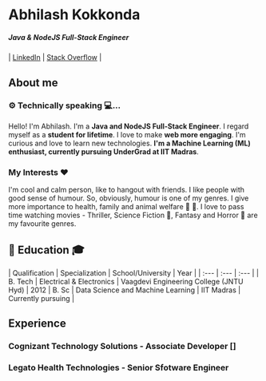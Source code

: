 # Abhilash Kokkonda
##### **Java & NodeJS Full-Stack Engineer**
| [LinkedIn](https://www.linkedin.com/in/kokkonda-abhilash) | [Stack Overflow](https://stackoverflow.com/users/story/9832322) |

## About me

### ⚙️ Technically speaking 💻...
Hello! I'm Abhilash. I'm a **Java and NodeJS Full-Stack Engineer**. I regard myself as a **student for lifetime**. I love to make **web more engaging**. I'm curious and love to learn new technologies. **I'm a Machine Learning (ML) enthusiast, currently pursuing UnderGrad at IIT Madras**.

### My Interests ❤️
I'm cool and calm person, like to hangout with friends. I like people with good sense of humour. So, obviously, humour is one of my genres. I give more importance to health, family and animal welfare 🐶 🐾. I love to pass time watching movies - Thriller, Science Fiction 🤖, Fantasy and Horror 🧟 are my favourite genres.

## 🏫 Education 🎓
| Qualification | Specialization | School/University | Year |
| :---          | :---           | :---              |
| B. Tech       | Electrical & Electronics | Vaagdevi Engineering College (JNTU Hyd) | 2012
| B. Sc       | Data Science and Machine Learning | IIT Madras | Currently pursuing |

## Experience

### Cognizant Technology Solutions - Associate Developer []

### Legato Health Technologies - Senior Sfotware Engineer
